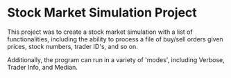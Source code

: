 # Stock Market Simulation Project


This project was to create a stock market simulation with a list of functionalities, including the ability to process a file
of buy/sell orders given prices, stock numbers, trader ID's, and so on. 

Additionally, the program can run in a variety of 'modes', including Verbose, Trader Info, and Median.
